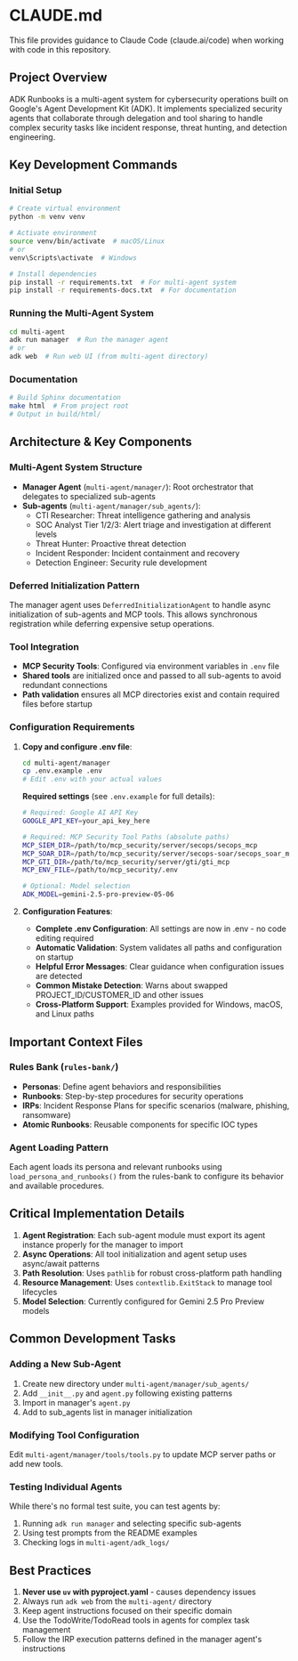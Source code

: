 # CLAUDE.md

This file provides guidance to Claude Code (claude.ai/code) when working with code in this repository.

## Project Overview

ADK Runbooks is a multi-agent system for cybersecurity operations built on Google's Agent Development Kit (ADK). It implements specialized security agents that collaborate through delegation and tool sharing to handle complex security tasks like incident response, threat hunting, and detection engineering.

## Key Development Commands

### Initial Setup
```bash
# Create virtual environment
python -m venv venv

# Activate environment
source venv/bin/activate  # macOS/Linux
# or
venv\Scripts\activate  # Windows

# Install dependencies
pip install -r requirements.txt  # For multi-agent system
pip install -r requirements-docs.txt  # For documentation
```

### Running the Multi-Agent System
```bash
cd multi-agent
adk run manager  # Run the manager agent
# or
adk web  # Run web UI (from multi-agent directory)
```

### Documentation
```bash
# Build Sphinx documentation
make html  # From project root
# Output in build/html/
```

## Architecture & Key Components

### Multi-Agent System Structure
- **Manager Agent** (`multi-agent/manager/`): Root orchestrator that delegates to specialized sub-agents
- **Sub-agents** (`multi-agent/manager/sub_agents/`): 
  - CTI Researcher: Threat intelligence gathering and analysis
  - SOC Analyst Tier 1/2/3: Alert triage and investigation at different levels
  - Threat Hunter: Proactive threat detection
  - Incident Responder: Incident containment and recovery
  - Detection Engineer: Security rule development

### Deferred Initialization Pattern
The manager agent uses `DeferredInitializationAgent` to handle async initialization of sub-agents and MCP tools. This allows synchronous registration while deferring expensive setup operations.

### Tool Integration
- **MCP Security Tools**: Configured via environment variables in `.env` file
- **Shared tools** are initialized once and passed to all sub-agents to avoid redundant connections
- **Path validation** ensures all MCP directories exist and contain required files before startup

### Configuration Requirements
1. **Copy and configure .env file**:
   ```bash
   cd multi-agent/manager
   cp .env.example .env
   # Edit .env with your actual values
   ```
   
   **Required settings** (see `.env.example` for full details):
   ```bash
   # Required: Google AI API Key
   GOOGLE_API_KEY=your_api_key_here
   
   # Required: MCP Security Tool Paths (absolute paths)
   MCP_SIEM_DIR=/path/to/mcp_security/server/secops/secops_mcp
   MCP_SOAR_DIR=/path/to/mcp_security/server/secops-soar/secops_soar_mcp
   MCP_GTI_DIR=/path/to/mcp_security/server/gti/gti_mcp
   MCP_ENV_FILE=/path/to/mcp_security/.env
   
   # Optional: Model selection
   ADK_MODEL=gemini-2.5-pro-preview-05-06
   ```

2. **Configuration Features**: 
   - **Complete .env Configuration**: All settings are now in .env - no code editing required
   - **Automatic Validation**: System validates all paths and configuration on startup
   - **Helpful Error Messages**: Clear guidance when configuration issues are detected
   - **Common Mistake Detection**: Warns about swapped PROJECT_ID/CUSTOMER_ID and other issues
   - **Cross-Platform Support**: Examples provided for Windows, macOS, and Linux paths

## Important Context Files

### Rules Bank (`rules-bank/`)
- **Personas**: Define agent behaviors and responsibilities
- **Runbooks**: Step-by-step procedures for security operations
- **IRPs**: Incident Response Plans for specific scenarios (malware, phishing, ransomware)
- **Atomic Runbooks**: Reusable components for specific IOC types

### Agent Loading Pattern
Each agent loads its persona and relevant runbooks using `load_persona_and_runbooks()` from the rules-bank to configure its behavior and available procedures.

## Critical Implementation Details

1. **Agent Registration**: Each sub-agent module must export its agent instance properly for the manager to import
2. **Async Operations**: All tool initialization and agent setup uses async/await patterns
3. **Path Resolution**: Uses `pathlib` for robust cross-platform path handling
4. **Resource Management**: Uses `contextlib.ExitStack` to manage tool lifecycles
5. **Model Selection**: Currently configured for Gemini 2.5 Pro Preview models

## Common Development Tasks

### Adding a New Sub-Agent
1. Create new directory under `multi-agent/manager/sub_agents/`
2. Add `__init__.py` and `agent.py` following existing patterns
3. Import in manager's `agent.py`
4. Add to sub_agents list in manager initialization

### Modifying Tool Configuration
Edit `multi-agent/manager/tools/tools.py` to update MCP server paths or add new tools.

### Testing Individual Agents
While there's no formal test suite, you can test agents by:
1. Running `adk run manager` and selecting specific sub-agents
2. Using test prompts from the README examples
3. Checking logs in `multi-agent/adk_logs/`

## Best Practices

1. **Never use `uv` with pyproject.yaml** - causes dependency issues
2. Always run `adk web` from the `multi-agent/` directory
3. Keep agent instructions focused on their specific domain
4. Use the TodoWrite/TodoRead tools in agents for complex task management
5. Follow the IRP execution patterns defined in the manager agent's instructions